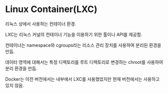 # Linux Container(LXC)

리눅스 상에서 사용하는 컨테이너 환경.

LXC는 리눅스 커널의 컨테이너 기능을 이용하기 위한 툴이나 API를 제공함.

컨테이너는 namespace와 cgroups라는 리소스 관리 장치를 사용하여 분리된 환경을 만듬.

데이터 영역에 대해서는 특정 디렉토리를 루트 디렉토리로 변경하는 chroot를 사용하여 분리 환경을 만듬.

Docker는 이전 버전에서는 내부에서 LXC를 사용했었지만 현재 버전에서는 사용하고 있지 않음.
